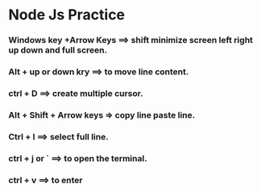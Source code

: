 # Node Js Practice
### Windows key +Arrow Keys ==> shift minimize screen left right up down and full screen.

### Alt + up or down kry ==> to move line content.
### ctrl + D ==> create multiple cursor.
### Alt + Shift + Arrow keys => copy line paste line.
### Ctrl + l ==> select full line.
### ctrl + j or ` ==> to open the terminal.
### ctrl + v ==> to enter





